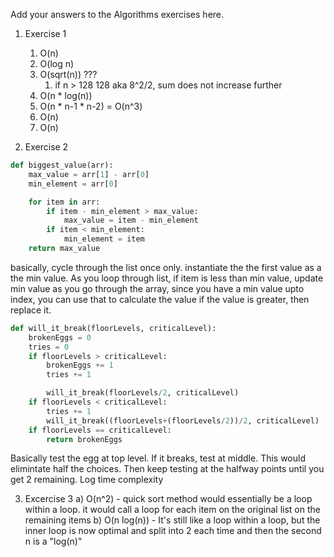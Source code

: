Add your answers to the Algorithms exercises here.

1. Exercise 1
    1. O(n)
    2. O(log n)
    3. O(sqrt(n)) ???
        1. if n > 128 128 aka 8^2/2, sum does not increase further
    4. O(n * log(n))
    5. O(n * n-1 * n-2) = O(n^3)
    6. O(n)
    7. O(n)

2. Exercise 2
``` python
def biggest_value(arr):
    max_value = arr[1] - arr[0]
    min_element = arr[0]

    for item in arr:
        if item - min_element > max_value:
            max_value = item - min_element
        if item < min_element:
            min_element = item
    return max_value
```
basically, cycle through the list once only.  instantiate the the first value as a the min value.
As you loop through list, if item is less than min value, update min value
as you go through the array, since you have a min value upto index, you can use that to calculate the value
if the value is greater, then replace it.

```python
def will_it_break(floorLevels, criticalLevel):
    brokenEggs = 0
    tries = 0
    if floorLevels > criticalLevel:
        brokenEggs += 1
        tries += 1

        will_it_break(floorLevels/2, criticalLevel)
    if floorLevels < criticalLevel:
        tries += 1
        will_it_break((floorLevels+(floorLevels/2))/2, criticalLevel)
    if floorLevels == criticalLevel:
        return brokenEggs

```

Basically test the egg at top level.  If it breaks, test at middle.  This would elimintate half the choices. Then keep testing at the halfway points until you get 2 remaining.  Log time complexity


3. Excercise 3
    a) O(n^2) - quick sort method would essentially be a loop within a loop.
        it would call a loop for each item on the original list on the remaining items
    b) O(n log(n)) - It's still like a loop within a loop, but the inner loop is now optimal and split into 2 each time and then the second n is a "log(n)"



